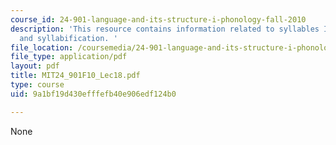 ```yaml
---
course_id: 24-901-language-and-its-structure-i-phonology-fall-2010
description: 'This resource contains information related to syllables I: structure
  and syllabification. '
file_location: /coursemedia/24-901-language-and-its-structure-i-phonology-fall-2010/9a1bf19d430efffefb40e906edf124b0_MIT24_901F10_Lec18.pdf
file_type: application/pdf
layout: pdf
title: MIT24_901F10_Lec18.pdf
type: course
uid: 9a1bf19d430efffefb40e906edf124b0

---
```

None